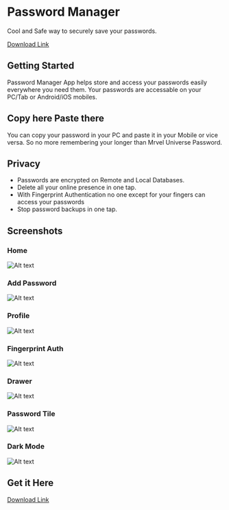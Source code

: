 # Password Manager

Cool and Safe way to securely save your passwords.

[Download Link](https://drive.google.com/file/d/19pXU8xCluAiWSCBtOaLkjbw_pPka5wiC/view?usp=sharing)

## Getting Started

Password Manager App helps store and access your passwords easily everywhere you need them.
Your passwords are accessable on your PC/Tab or Android/iOS mobiles.

## Copy here Paste there

You can copy your password in your PC and paste it in your Mobile or vice versa.
So no more remembering your longer than Mrvel Universe Password.

## Privacy

- Passwords are encrypted on Remote and Local Databases.
- Delete all your online presence in one tap.
- With Fingerprint Authentication no one except for your fingers can access your passwords
- Stop password backups in one tap.

## Screenshots

### Home
![Alt text](/ScreenshotsPM/ss6.jpeg?raw=true "Home")

### Add Password
![Alt text](/ScreenshotsPM/addpassword.jpeg?raw=true "Add Password")

### Profile
![Alt text](/ScreenshotsPM/profile.jpeg?raw=true "Profile")

### Fingerprint Auth
![Alt text](/ScreenshotsPM/auth.jpeg?raw=true "Auth")

### Drawer
![Alt text](/ScreenshotsPM/ss2.jpeg?raw=true "Drawer")

### Password Tile
![Alt text](/ScreenshotsPM/ss9.jpeg?raw=true "Tile")

### Dark Mode
![Alt text](/ScreenshotsPM/ss4.jpeg?raw=true "Dark Mode")

## Get it Here

[Download Link](https://drive.google.com/file/d/19pXU8xCluAiWSCBtOaLkjbw_pPka5wiC/view?usp=sharing)

